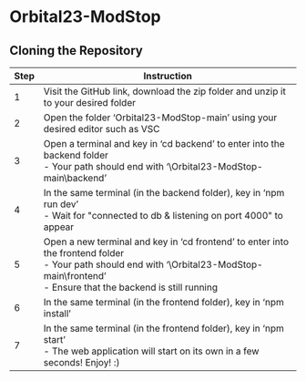 # Orbital23-ModStop
## Cloning the Repository
| Step | Instruction |
| ------ | ------ |
| 1 | Visit the GitHub link, download the zip folder and unzip it to your desired folder |
| 2 | Open the folder ‘Orbital23-ModStop-main’ using your desired editor such as VSC|
| 3 | Open a terminal and key in ‘cd backend’ to enter into the backend folder <br /> - Your path should end with ‘\Orbital23-ModStop-main\backend’|
| 4 | In the same terminal (in the backend folder), key in ‘npm run dev’ <br /> - Wait for "connected to db & listening on port 4000" to appear|
| 5 | Open a new terminal and key in ‘cd frontend’ to enter into the frontend folder <br /> - Your path should end with ‘\Orbital23-ModStop-main\frontend’ <br /> - Ensure that the backend is still running|
| 6 | In the same terminal (in the frontend folder), key in ‘npm install’|
| 7 | In the same terminal (in the frontend folder), key in ‘npm start’ <br />- The web application will start on its own in a few seconds! Enjoy! :)|


